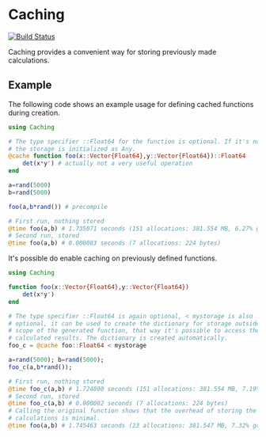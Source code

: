 # Caching
[![Build Status](https://travis-ci.org/sebastianpech/Caching.jl.svg?branch=master)](https://travis-ci.org/sebastianpech/Caching.jl)

Caching provides a convenient way for storing previously made calculations.

## Example

The following code shows an example usage for defining cached functions during
creation.

```julia
using Caching

# The type specifier ::Float64 for the function is optional. If it's not specified
# the storage is initialized as Any.
@cache function foo(x::Vector{Float64},y::Vector{Float64})::Float64
    det(x*y') # actually not a very useful operation
end

a=rand(5000)
b=rand(5000)

foo(a,b*rand()) # precompile

# First run, nothing stored
@time foo(a,b) # 1.735071 seconds (151 allocations: 381.554 MB, 6.27% gc time)
# Second run, stored
@time foo(a,b) # 0.000083 seconds (7 allocations: 224 bytes)
```

It's possible do enable caching on previously defined functions.

```julia
using Caching

function foo(x::Vector{Float64},y::Vector{Float64})
    det(x*y')
end

# The type specifier ::Float64 is again optional, < mystorage is also
# optional, it can be used to create the dictionary for storage outside the
# scope of the generated function, that way it's possible to access the
# calculated results. The dictionary is created automatically.
foo_c = @cache foo::Float64 < mystorage

a=rand(5000); b=rand(5000);
foo_c(a,b*rand());

# First run, nothing stored
@time foo_c(a,b) # 1.724800 seconds (151 allocations: 381.554 MB, 7.19% gc time)
# Second run, stored
@time foo_c(a,b) # 0.000082 seconds (7 allocations: 224 bytes)
# Calling the original function shows that the overhead of storing the
# calculations is minimal.
@time foo(a,b) # 1.745463 seconds (23 allocations: 381.547 MB, 7.32% gc time)
```
